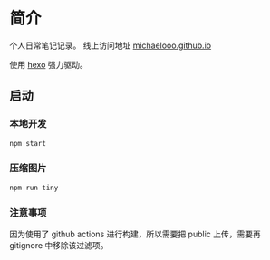 # 简介
个人日常笔记记录。 线上访问地址 [michaelooo.github.io](https://michaelooo.github.io)

使用 [hexo](https://hexo.io/) 强力驱动。

## 启动

### 本地开发

```sh
npm start
```

### 压缩图片

```sh
npm run tiny
```

### 注意事项

因为使用了 github actions 进行构建，所以需要把 public 上传，需要再 gitignore 中移除该过滤项。

